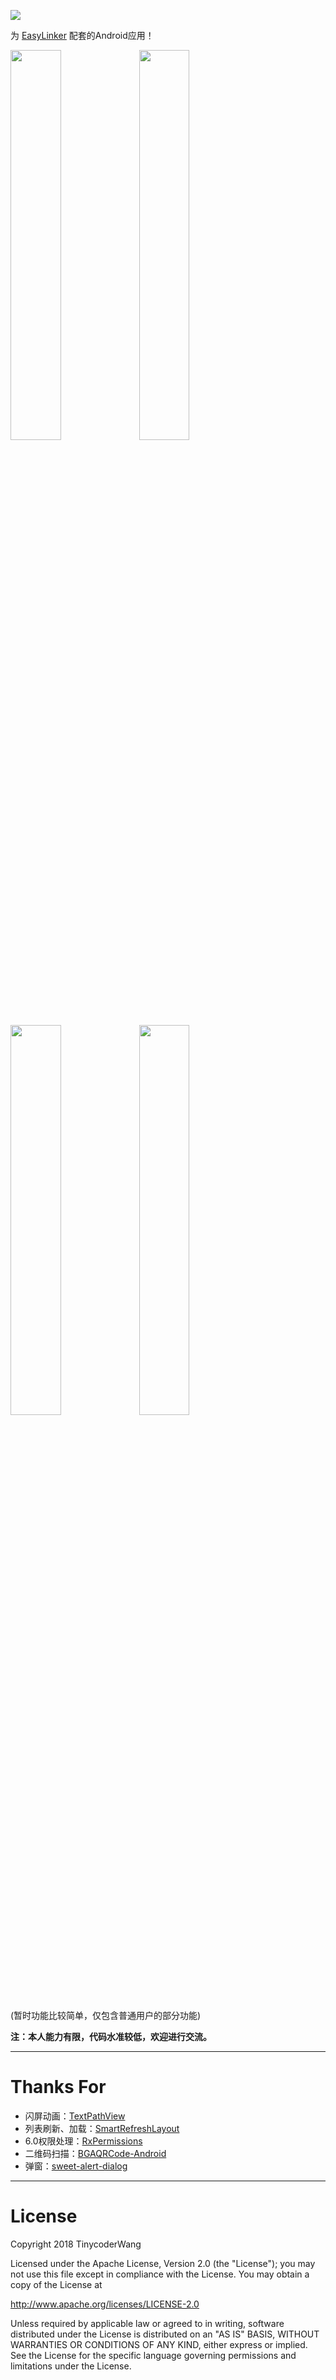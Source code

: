 
![](http://octklz398.bkt.clouddn.com/easylinker_logo.png)

为 [EasyLinker](https://github.com/wwhai/EasyLinker "EasyLinker") 配套的Android应用！ 

<img width="40%" src="http://octklz398.bkt.clouddn.com/Screenshot_1526087192.png"/> <img width="40%" src="http://octklz398.bkt.clouddn.com/Screenshot_1526088281.png"/>
<img width="40%" src="http://octklz398.bkt.clouddn.com/Screenshot_1526087401.png"/> <img width="40%" src="http://octklz398.bkt.clouddn.com/Screenshot_1526087701.png"/>

(暂时功能比较简单，仅包含普通用户的部分功能)
 
**注：本人能力有限，代码水准较低，欢迎进行交流。**

---

# Thanks For

* 闪屏动画：[TextPathView](https://github.com/totond/TextPathView)  
* 列表刷新、加载：[SmartRefreshLayout](https://github.com/scwang90/SmartRefreshLayout)  
* 6.0权限处理：[RxPermissions](https://github.com/tbruyelle/RxPermissions)  
* 二维码扫描：[BGAQRCode-Android](https://github.com/bingoogolapple/BGAQRCode-Android)  
* 弹窗：[sweet-alert-dialog](https://github.com/pedant/sweet-alert-dialog)

---

# License

Copyright 2018 TinycoderWang

Licensed under the Apache License, Version 2.0 (the "License");
you may not use this file except in compliance with the License.
You may obtain a copy of the License at

   http://www.apache.org/licenses/LICENSE-2.0

Unless required by applicable law or agreed to in writing, software
distributed under the License is distributed on an "AS IS" BASIS,
WITHOUT WARRANTIES OR CONDITIONS OF ANY KIND, either express or implied.
See the License for the specific language governing permissions and
limitations under the License.